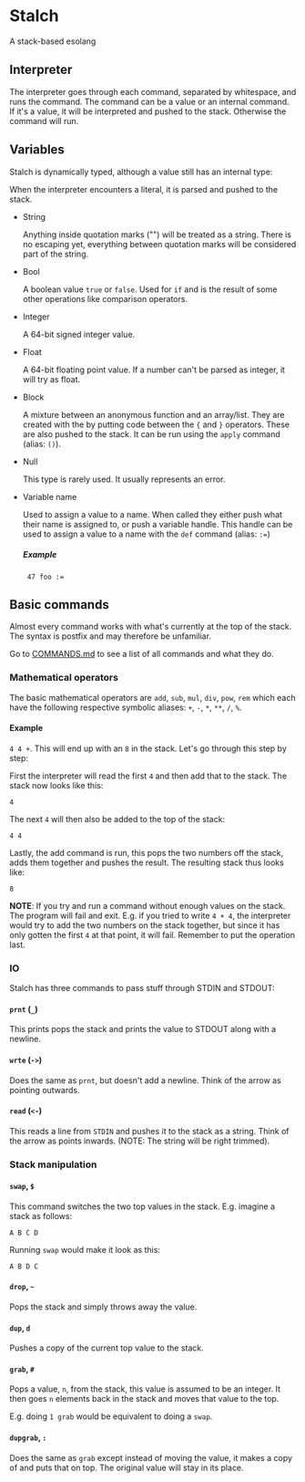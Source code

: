 # Stalch
A stack-based esolang

## Interpreter

The interpreter goes through each command, separated by whitespace, and runs the
command. The command can be a value or an internal command. If it's a value, it
will be interpreted and pushed to the stack. Otherwise the command will run.

## Variables

Stalch is dynamically typed, although a value still has an internal type:

When the interpreter encounters a literal, it is parsed and pushed to the stack.

 * String

    Anything inside quotation marks ("") will be treated as a string.
    There is no escaping yet, everything between quotation marks will
    be considered part of the string.
 * Bool

    A boolean value `true` or `false`. Used for `if` and is the result of some
    other operations like comparison operators.
 * Integer

    A 64-bit signed integer value.
 * Float

    A 64-bit floating point value. If a number can't be parsed as integer, it will try as float.
 * Block

    A mixture between an anonymous function and an array/list. They are created with the by
    putting code between the `{` and `}` operators. These are also pushed to
    the stack. It can be run using the `apply` command (alias: `()`).
 * Null

    This type is rarely used. It usually represents an error.
 * Variable name

    Used to assign a value to a name. When called they either push what their
    name is assigned to, or push a variable handle. This handle can be used to
    assign a value to a name with the `def` command (alias: `:=`)
    ##### Example
        47 foo :=

## Basic commands

Almost every command works with what's currently at the top of the stack.
The syntax is postfix and may therefore be unfamiliar.

Go to [COMMANDS.md](./COMMANDS.md) to see a list of all commands and what they do.

### Mathematical operators

The basic mathematical operators are `add`, `sub`, `mul`, `div`, `pow`, `rem` which
each have the following respective symbolic aliases: `+`, `-`, `*`, `**`, `/`, `%`.

#### Example

`4 4 +`. This will end up with an `8` in the stack.
Let's go through this step by step:

First the interpreter will read the first `4` and then add that to the stack.
The stack now looks like this:

`4`

The next `4` will then also be added to the top of the stack:

`4 4`

Lastly, the add command is run, this pops the two numbers off the stack,
adds them together and pushes the result. The resulting stack thus looks like:

`8`

**NOTE**: If you try and run a command without enough values on the stack.
The program will fail and exit. E.g. if you tried to write `4 + 4`, the interpreter
would try to add the two numbers on the stack together, but since it has only
gotten the first `4` at that point, it will fail.
Remember to put the operation last.

### IO

Stalch has three commands to pass stuff through STDIN and STDOUT:

#### `prnt` (`_`)

This prints pops the stack and prints the value to STDOUT along with a newline.

#### `wrte` (`->`)

Does the same as `prnt`, but doesn't add a newline. Think of the arrow as pointing outwards.

#### `read` (`<-`)

This reads a line from `STDIN` and pushes it to the stack as a string. Think of the arrow as points inwards.
(NOTE: The string will be right trimmed).

### Stack manipulation

#### `swap`, `$`

This command switches the two top values in the stack. E.g. imagine a stack as follows:

`A B C D`

Running `swap` would make it look as this:

`A B D C`

#### `drop`, `~`

Pops the stack and simply throws away the value.

#### `dup`, `d`

Pushes a copy of the current top value to the stack.

#### `grab`, `#`

Pops a value, `n`, from the stack, this value is assumed to be an integer.
It then goes `n` elements back in the stack and moves that value to the top.

E.g. doing `1 grab` would be equivalent to doing a `swap`.

#### `dupgrab`, `:`

Does the same as `grab` except instead of moving the value, it makes a copy of
and puts that on top. The original value will stay in its place.
